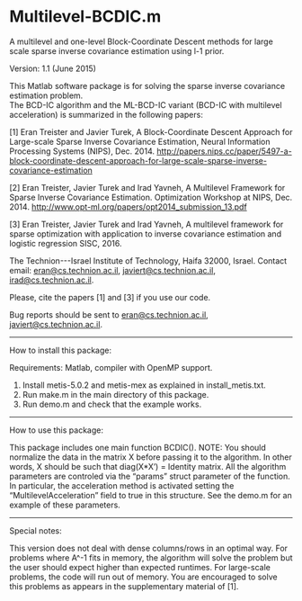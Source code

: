 # Multilevel-BCDIC.m
A multilevel and one-level Block-Coordinate Descent methods for large scale sparse inverse covariance estimation using l-1 prior.

Version: 1.1 (June 2015)

This Matlab software package is for solving the sparse inverse covariance estimation problem.  
The BCD-IC algorithm and the ML-BCD-IC variant (BCD-IC with multilevel acceleration) is summarized in the following papers: 

[1] Eran Treister and Javier Turek, 
A Block-Coordinate Descent Approach for Large-scale Sparse Inverse Covariance Estimation, 
Neural Information Processing Systems (NIPS), Dec. 2014.
http://papers.nips.cc/paper/5497-a-block-coordinate-descent-approach-for-large-scale-sparse-inverse-covariance-estimation

[2] Eran Treister, Javier Turek and Irad Yavneh, 
A Multilevel Framework for Sparse Inverse Covariance Estimation. 
Optimization Workshop at NIPS, Dec. 2014.
http://www.opt-ml.org/papers/opt2014_submission_13.pdf

[3] Eran Treister, Javier Turek and Irad Yavneh, 
A multilevel framework for sparse optimization with application to inverse covariance estimation and logistic regression
SISC, 2016.


The Technion---Israel Institute of Technology, Haifa 32000, Israel.
Contact email: eran@cs.technion.ac.il, javiert@cs.technion.ac.il, irad@cs.technion.ac.il.

Please, cite the papers [1] and [3] if you use our code.

Bug reports should be sent to eran@cs.technion.ac.il, javiert@cs.technion.ac.il.

----------------------------------------------------------------------------

How to install this package:

Requirements: Matlab, compiler with OpenMP support.

1) Install metis-5.0.2 and metis-mex as explained in install_metis.txt.
2) Run make.m in the main directory of this package.
3) Run demo.m and check that the example works.

----------------------------------------------------------------------------

How to use this package:

This package includes one main function BCDIC().
NOTE: You should normalize the data in the matrix X before passing it to the algorithm. In other words, X should be such that diag(X*X’) = Identity matrix.
All the algorithm parameters are controled via the “params” struct parameter of the function.
In particular, the acceleration method is activated setting the “MultilevelAcceleration” field to true in this structure.
See the demo.m for an example of these parameters.


----------------------------------------------------------------------------

Special notes:

This version does not deal with dense columns/rows in an optimal way. For problems where A^-1 fits in memory, the algorithm will solve the problem but the user should expect higher than expected runtimes. For large-scale problems, the code will run out of memory.
You are encouraged to solve this problems as appears in the supplementary material of [1].
